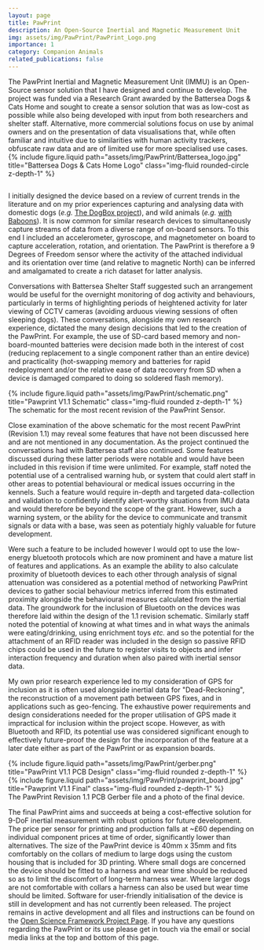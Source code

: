 ```yaml
---
layout: page
title: PawPrint
description: An Open-Source Inertial and Magnetic Measurement Unit
img: assets/img/PawPrint/PawPrint_Logo.png
importance: 1
category: Companion Animals
related_publications: false
---
```


<div class="row align-items-center">
	<div class="col-8 mt-3 mt-md-0">
		<div>The PawPrint Inertial and Magnetic Measurement Unit (IMMU) is an Open-Source sensor solution that I have designed and continue to develop. The project was funded via a Research Grant awarded by the Battersea Dogs & Cats Home and sought to create a sensor solution that was as low-cost as possible while also being developed with input from both researchers and shelter staff. Alternative, more commercial solutions focus on use by animal owners and on the presentation of data visualisations that, while often familiar and intuitive due to similarities with human activity trackers, obfuscate raw data and are of limited use for more specialised use cases.</div>
	</div>
    <div class="col-4 mt-3 mt-md-0">
        {% include figure.liquid path="assets/img/PawPrint/Battersea_logo.jpg" title="Battersea Dogs & Cats Home Logo" class="img-fluid rounded-circle z-depth-1" %}
    </div>
</div>

<hr style="height:0.5px; visibility:hidden;" />

<p>I initially designed the device based on a review of current trends in the literature and on my prior experiences capturing and analysing data with domestic dogs (<i>e.g.</i> <a href="https://josullivan93.github.io/projects/dogbox_project/">The DogBox project</a>), and wild animals (<i>e.g.</i> <a href="https://josullivan93.github.io/projects/baboon_project/">with Baboons</a>). It is now common for similar research devices to simultaneously capture streams of data from a diverse range of on-board sensors. To this end I included an accelerometer, gyroscope, and magnetometer on board to capture acceleration, rotation, and orientation. The PawPrint is therefore a 9 Degrees of Freedom sensor where the activity of the attached individual and its orientation over time (and relative to magnetic North) can be inferred and amalgamated to create a rich dataset for latter analysis.</p>

<p>Conversations with Battersea Shelter Staff suggested such an arrangement would be useful for the overnight monitoring of dog activity and behaviours, particularly in terms of highlighting periods of heightened activity for later viewing of CCTV cameras (avoiding arduous viewing sessions of often sleeping dogs). These conversations, alongside my own research experience, dictated the many design decisions that led to the creation of the PawPrint. For example, the use of SD-card based memory and non-board-mounted batteries were decision made both in the interest of cost (reducing replacement to a single component rather than an entire device) and practicality (hot-swapping memory and batteries for rapid redeployment and/or the relative ease of data recovery from SD when a device is damaged compared to doing so soldered flash memory).</p>

<div class="row">
    <div class="col-sm mt-3 mt-md-0">
        {% include figure.liquid path="assets/img/PawPrint/schematic.png" title="Pawprint V1.1 Schematic" class="img-fluid rounded z-depth-1" %}
    </div>
</div>
<div class="caption">
    The schematic for the most recent revision of the PawPrint Sensor.
</div>

<p>Close examination of the above schematic for the most recent PawPrint (Revision 1.1) may reveal some features that have not been discussed here and are not mentioned in any documentation. As the project continued the conversations had with Battersea staff also continued. Some features discussed during these latter periods were notable and would have been included in this revision if time were unlimited. For example, staff noted the potential use of a centralised warning hub, or system that could alert staff in other areas to potential behavioural or medical issues occurring in the kennels. Such a feature would require in-depth and targeted data-collection and validation to confidently identify alert-worthy situations from IMU data and would therefore be beyond the scope of the grant. However, such a warning system, or the ability for the device to communicate and transmit signals or data with a base, was seen as potentialy highly valuable for future development.</p>

<p>Were such a feature to be included however I would opt to use the low-energy bluetooth protocols which are now prominent and have a mature list of features and applications. As an example the ability to also calculate proximity of bluetooth devices to each other through analysis of signal attenuation was considered as a potential method of networking PawPrint devices to gather social behaviour metrics inferred from this estimated proximity alongside the behavioural measures calculated from the inertial data. The groundwork for the inclusion of Bluetooth on the devices was therefore laid within the design of the 1.1 revision schematic. Similarly staff noted the potential of knowing at what times and in what ways the animals were eating/drinking, using enrichment toys <i>etc.</i> and so the potential for the attachment of an RFID reader was included in the design so passive RFID chips could be used in the future to register visits to objects and infer interaction frequency and duration when also paired with inertial sensor data.</p>

<p>My own prior research experience led to my consideration of GPS  for inclusion as it is often used alongside inertial data for "Dead-Reckoning", the reconstruction of a movement path between GPS fixes, and in applications such as geo-fencing. The exhaustive power requirements and design considerations needed for the proper utilisation of GPS made it impractical for inclusion within the project scope. However, as with Bluetooth and RFID, its potential use was considered significant enough to effectively future-proof the design for the incorporation of the feature at a later date either as part of the PawPrint or as expansion boards.</p>

<div class="row justify-content-sm-center">
    <div class="col-sm-6 mt-3 mt-md-0">
        {% include figure.liquid path="assets/img/PawPrint/gerber.png" title="PawPrint V1.1 PCB Design" class="img-fluid rounded z-depth-1" %}
    </div>
    <div class="col-sm-6 mt-3 mt-md-0">
        {% include figure.liquid path="assets/img/PawPrint/pawprint_board.jpg" title="Pawprint V1.1 Final" class="img-fluid rounded z-depth-1" %}
    </div>
</div>
<div class="caption">
    The PawPrint Revision 1.1 PCB Gerber file and a photo of the final device.
</div>

<p>The final PawPrint aims and succeeds at being a cost-effective solution for 9-DoF inertial measurement with robust options for future development. The price per sensor for printing and production falls at ~£60 depending on individual component prices at time of order, significantly lower than alternatives. The size of the PawPrint device is 40mm x 35mm and fits comfortably on the collars of medium to large dogs using the custom housing that is included for 3D printing. Where small dogs are concerned the device should be fitted to a harness and wear time should be reduced so as to limit the discomfort of long-term harness wear. Where larger dogs are not comfortable with collars a harness can also be used but wear time should be limited. Software for user-friendly initialisation of the device is still in development and has not currently been released. The project remains in active development and all files and instructions can be found on the <a href="https://osf.io/kz6nw/">Open Science Framework Project Page</a>. If you have any questions regarding the PawPrint or its use please get in touch via the email or social media links at the top and bottom of this page.</p>
